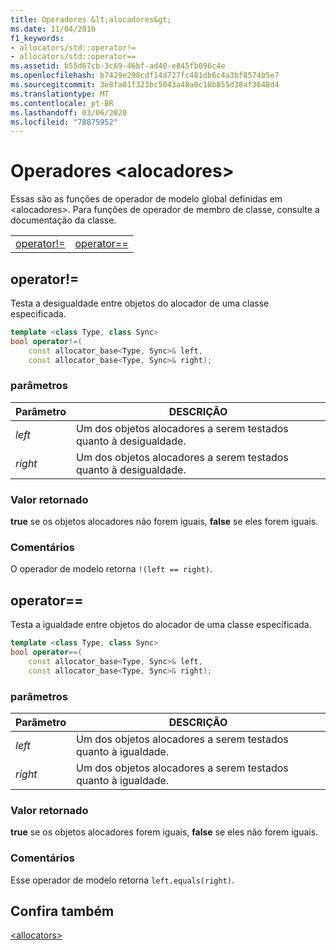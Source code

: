 ```yaml
---
title: Operadores &lt;alocadores&gt;
ms.date: 11/04/2016
f1_keywords:
- allocators/std::operator!=
- allocators/std::operator==
ms.assetid: b55d67cb-3c69-46bf-ad40-e845fb096c4e
ms.openlocfilehash: b7429e298cdf14d727fc481db6c4a3bf8574b5e7
ms.sourcegitcommit: 3e8fa01f323bc5043a48a0c18b855d38af3648d4
ms.translationtype: MT
ms.contentlocale: pt-BR
ms.lasthandoff: 03/06/2020
ms.locfileid: "78875952"
---
```

# <a name="ltallocatorsgt-operators"></a>Operadores &lt;alocadores&gt;

Essas são as funções de operador de modelo global definidas em &lt;alocadores&gt;. Para funções de operador de membro de classe, consulte a documentação da classe.

|||
|-|-|
|[operator!=](#op_neq)|[operator==](#op_eq_eq)|

## <a name="op_neq"></a>  operator!=

Testa a desigualdade entre objetos do alocador de uma classe especificada.

```cpp
template <class Type, class Sync>
bool operator!=(
    const allocator_base<Type, Sync>& left,
    const allocator_base<Type, Sync>& right);
```

### <a name="parameters"></a>parâmetros

|Parâmetro|DESCRIÇÃO|
|---------------|-----------------|
|*left*|Um dos objetos alocadores a serem testados quanto à desigualdade.|
|*right*|Um dos objetos alocadores a serem testados quanto à desigualdade.|

### <a name="return-value"></a>Valor retornado

**true** se os objetos alocadores não forem iguais, **false** se eles forem iguais.

### <a name="remarks"></a>Comentários

O operador de modelo retorna `!(left == right)`.

## <a name="op_eq_eq"></a>  operator==

Testa a igualdade entre objetos do alocador de uma classe especificada.

```cpp
template <class Type, class Sync>
bool operator==(
    const allocator_base<Type, Sync>& left,
    const allocator_base<Type, Sync>& right);
```

### <a name="parameters"></a>parâmetros

|Parâmetro|DESCRIÇÃO|
|---------------|-----------------|
|*left*|Um dos objetos alocadores a serem testados quanto à igualdade.|
|*right*|Um dos objetos alocadores a serem testados quanto à igualdade.|

### <a name="return-value"></a>Valor retornado

**true** se os objetos alocadores forem iguais, **false** se eles não forem iguais.

### <a name="remarks"></a>Comentários

Esse operador de modelo retorna `left.equals(right)`.

## <a name="see-also"></a>Confira também

[\<allocators>](../standard-library/allocators-header.md)
